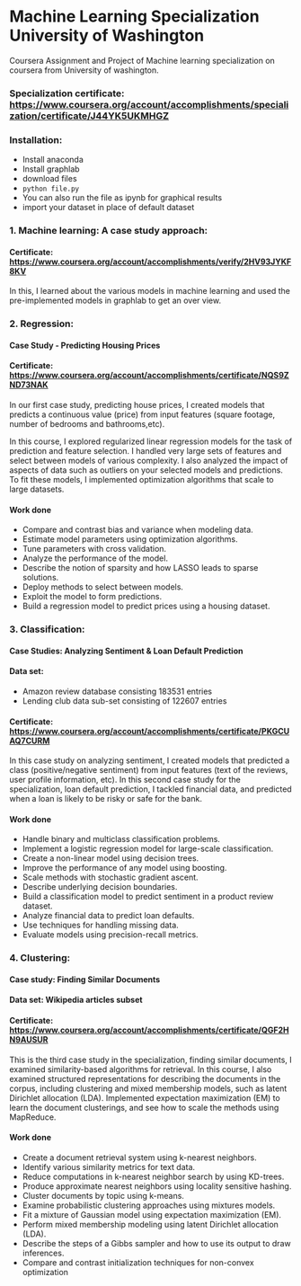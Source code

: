 # Machine Learning Specialization University of Washington
Coursera Assignment and Project of Machine learning specialization on coursera from University of washington.

### Specialization certificate: <a href="https://www.coursera.org/account/accomplishments/specialization/certificate/J44YK5UKMHGZ">https://www.coursera.org/account/accomplishments/specialization/certificate/J44YK5UKMHGZ</a>

### Installation:
* Install anaconda
* Install graphlab
* download files
* `python file.py`
* You can also run the file as ipynb for graphical results
* import your dataset in place of default dataset

### 1. Machine learning: A case study approach:

#### Certificate: <a href="https://www.coursera.org/account/accomplishments/verify/2HV93JYKF8KV">https://www.coursera.org/account/accomplishments/verify/2HV93JYKF8KV</a>

In this, I learned about the various models in machine learning and used the pre-implemented models in graphlab to get an over view.

### 2. Regression:

#### Case Study - Predicting Housing Prices

#### Certificate: <a href="https://www.coursera.org/account/accomplishments/certificate/NQS9ZND73NAK">https://www.coursera.org/account/accomplishments/certificate/NQS9ZND73NAK</a>

In our first case study, predicting house prices, I created models that predicts a continuous value (price) from input features (square footage, number of bedrooms and bathrooms,etc).  

In this course, I explored regularized linear regression models for the task of prediction and feature selection.  I handled very large sets of features and select between models of various complexity.  I also analyzed the impact of aspects of data such as outliers on your selected models and predictions. To fit these models, I implemented optimization algorithms that scale to large datasets.

#### Work done
* Compare and contrast bias and variance when modeling data.
* Estimate model parameters using optimization algorithms.
* Tune parameters with cross validation.
* Analyze the performance of the model.
* Describe the notion of sparsity and how LASSO leads to sparse solutions.
* Deploy methods to select between models.
* Exploit the model to form predictions. 
* Build a regression model to predict prices using a housing dataset.

### 3. Classification:

#### Case Studies: Analyzing Sentiment & Loan Default Prediction

#### Data set:
 * Amazon review database consisting 183531 entries 
 * Lending club data sub-set consisting of 122607 entries
 
#### Certificate: <a href="https://www.coursera.org/account/accomplishments/certificate/PKGCUAQ7CURM">https://www.coursera.org/account/accomplishments/certificate/PKGCUAQ7CURM</a>

In this case study on analyzing sentiment, I created models that predicted a class (positive/negative sentiment) from input features (text of the reviews, user profile information, etc). In this second case study for the specialization, loan default prediction, I tackled financial data, and predicted when a loan is likely to be risky or safe for the bank. 

#### Work done
* Handle binary and multiclass classification problems.
* Implement a logistic regression model for large-scale classification.  
* Create a non-linear model using decision trees.
* Improve the performance of any model using boosting.
* Scale methods with stochastic gradient ascent.
* Describe underlying decision boundaries.  
* Build a classification model to predict sentiment in a product review dataset.  
* Analyze financial data to predict loan defaults.
* Use techniques for handling missing data.
* Evaluate models using precision-recall metrics.

### 4. Clustering:

#### Case study: Finding Similar Documents

#### Data set: Wikipedia articles subset

#### Certificate: <a href="https://www.coursera.org/account/accomplishments/certificate/QGF2HN9AUSUR">https://www.coursera.org/account/accomplishments/certificate/QGF2HN9AUSUR</a>

This is the third case study in the specialization, finding similar documents, I examined similarity-based algorithms for retrieval. In this course, I also examined structured representations for describing the documents in the corpus, including clustering and mixed membership models, such as latent Dirichlet allocation (LDA). Implemented expectation maximization (EM) to learn the document clusterings, and see how to scale the methods using MapReduce.

#### Work done

* Create a document retrieval system using k-nearest neighbors.
* Identify various similarity metrics for text data.
* Reduce computations in k-nearest neighbor search by using KD-trees.
* Produce approximate nearest neighbors using locality sensitive hashing.
* Cluster documents by topic using k-means.
* Examine probabilistic clustering approaches using mixtures models.
* Fit a mixture of Gaussian model using expectation maximization (EM).
* Perform mixed membership modeling using latent Dirichlet allocation (LDA).
* Describe the steps of a Gibbs sampler and how to use its output to draw inferences.
* Compare and contrast initialization techniques for non-convex optimization
